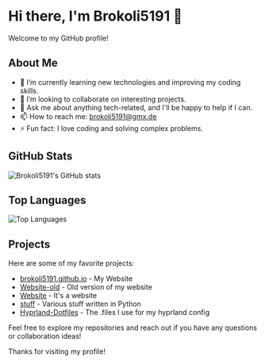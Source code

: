 # Hi there, I'm Brokoli5191 👋

Welcome to my GitHub profile!

## About Me
- 🌱 I’m currently learning new technologies and improving my coding skills.
- 👯 I’m looking to collaborate on interesting projects.
- 💬 Ask me about anything tech-related, and I'll be happy to help if I can.
- 📫 How to reach me: [brokoli5191@gmx.de](mailto:brokoli5191@gmx.de)
- ⚡ Fun fact: I love coding and solving complex problems.

## GitHub Stats
![Brokoli5191's GitHub stats](https://github-readme-stats.vercel.app/api?username=Brokoli5191&show_icons=true&theme=radical)

## Top Languages
![Top Languages](https://github-readme-stats.vercel.app/api/top-langs/?username=Brokoli5191&layout=compact&theme=radical)

## Projects
Here are some of my favorite projects:
- [brokoli5191.github.io](https://github.com/Brokoli5191/brokoli5191.github.io) - My Website
- [Website-old](https://github.com/Brokoli5191/Website-old) - Old version of my website
- [Website](https://github.com/Brokoli5191/Website) - It's a website
- [stuff](https://github.com/Brokoli5191/stuff) - Various stuff written in Python
- [Hyprland-Dotfiles](https://github.com/Brokoli5191/Hyprland-Dotfiles) - The .files I use for my hyprland config

Feel free to explore my repositories and reach out if you have any questions or collaboration ideas!

Thanks for visiting my profile!